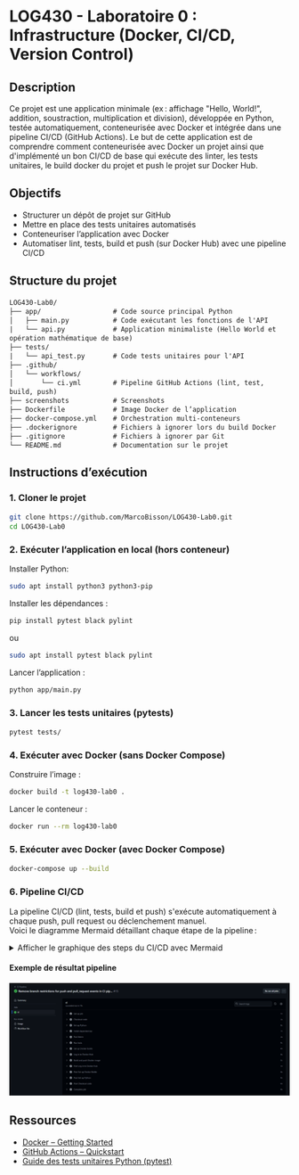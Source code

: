 # LOG430 - Laboratoire 0 : Infrastructure (Docker, CI/CD, Version Control)

## Description
 
Ce projet est une application minimale (ex : affichage "Hello, World!", addition, soustraction, multiplication et division), développée en Python, testée automatiquement, conteneurisée avec Docker et intégrée dans une pipeline CI/CD (GitHub Actions). Le but de cette application est de comprendre comment conteneurisée avec Docker un projet ainsi que d'implémenté un bon CI/CD de base qui exécute des linter, les tests unitaires, le build docker du projet et push le projet sur Docker Hub.

## Objectifs

- Structurer un dépôt de projet sur GitHub
- Mettre en place des tests unitaires automatisés
- Conteneuriser l’application avec Docker
- Automatiser lint, tests, build et push (sur Docker Hub) avec une pipeline CI/CD

## Structure du projet

```
LOG430-Lab0/
├── app/                  # Code source principal Python
│   ├── main.py           # Code exécutant les fonctions de l'API
|   └── api.py            # Application minimaliste (Hello World et opération mathématique de base)
├── tests/
|   └── api_test.py       # Code tests unitaires pour l'API
├── .github/
│   └── workflows/
│       └── ci.yml        # Pipeline GitHub Actions (lint, test, build, push)
├── screenshots           # Screenshots
├── Dockerfile            # Image Docker de l’application
├── docker-compose.yml    # Orchestration multi-conteneurs
├── .dockerignore         # Fichiers à ignorer lors du build Docker
├── .gitignore            # Fichiers à ignorer par Git
└── README.md             # Documentation sur le projet
```

## Instructions d’exécution

### 1. Cloner le projet

```bash
git clone https://github.com/MarcoBisson/LOG430-Lab0.git
cd LOG430-Lab0
```

### 2. Exécuter l’application en local (hors conteneur)
Installer Python:
```bash
sudo apt install python3 python3-pip
```

Installer les dépendances :
```bash
pip install pytest black pylint
```
ou
```bash
sudo apt install pytest black pylint
```

Lancer l’application :
```bash
python app/main.py
```

### 3. Lancer les tests unitaires (pytests)

```bash
pytest tests/
```

### 4. Exécuter avec Docker (sans Docker Compose)

Construire l’image :
```bash
docker build -t log430-lab0 .
```

Lancer le conteneur :
```bash
docker run --rm log430-lab0
```

### 5. Exécuter avec Docker (avec Docker Compose)

```bash
docker-compose up --build
```

### 6. Pipeline CI/CD

La pipeline CI/CD (lint, tests, build et push) s'exécute automatiquement à chaque push, pull request ou déclenchement manuel.  
Voici le diagramme Mermaid détaillant chaque étape de la pipeline :

<details>
<summary>Afficher le graphique des steps du CI/CD avec Mermaid</summary>

```mermaid
flowchart TD
    A["Checkout code"]
    B["Set up Python"]
    C["Install dependencies: pylint, black, pytest"]
    D["Run linters: pylint, black"]
    E["Run tests: pytest"]
    F["Set up Docker Buildx"]
    G["Log in to Docker Hub"]
    H["Build and push Docker image"]

    A --> B
    B --> C
    C --> D
    D --> E
    E --> F
    F --> G
    G --> H

```
</details>

#### Exemple de résultat pipeline

![Workflow passed!](screenshots/CIisWorking.png)

## Ressources

- [Docker – Getting Started](https://docs.docker.com/get-started/)
- [GitHub Actions – Quickstart](https://docs.github.com/en/actions/quickstart)
- [Guide des tests unitaires Python (pytest)](https://docs.pytest.org/en/stable/)


